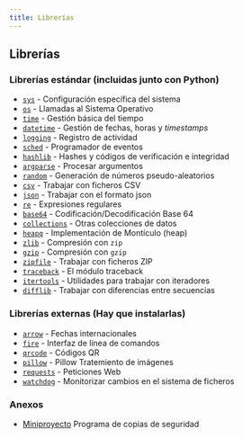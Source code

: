 ```yaml
---
title: Librerías
---
```

## Librerías

### Librerías estándar (incluidas junto con Python)

- [`sys`](standard/01-sys/sys.md) - Configuración específica del sistema
- [`os`](standard/02-os/os.md) - Llamadas al Sistema Operativo
- [`time`](standard/03-time/time.md) - Gestión básica del tiempo
- [`datetime`](standard/04-datetime/datetime.md) - Gestión de fechas, horas y *timestamps*
- [`logging`](standard/05-logging/logging.md) - Registro de actividad
- [`sched`](standard/06-sched/sched.md) - Programador de eventos
- [`hashlib`](standard/07-hashlib/hashlib.md) - Hashes y códigos de verificación e integridad
- [`argparse`](standard/08-argparse/argparse.md) - Procesar argumentos
- [`random`](standard/09-random/random.md) - Generación de números pseudo-aleatorios
- [`csv`](standard/10-csv/csv.md) - Trabajar con ficheros CSV
- [`json`](standard/11-json/json.md) - Trabajar con el formato json
- [`re`](standard/12-re/re.md) - Expresiones regulares
- [`base64`](standard/13-base64/base64.md) - Codificación/Decodificación Base 64
- [`collections`](standard/14-collections/collections.md) - Otras colecciones de datos
- [`heapq`](standard/15-heapq/heapq.md) - Implementación de Montículo (heap)
- [`zlib`](standard/16-zlib/zlib.md) - Compresión con `zip`
- [`gzip`](standard/17-gzip/gzip.md) - Compresión con `gzip`
- [`zipfile`](standard/18-zipfile/zipfile.md) - Trabajar con ficheros ZIP
- [`traceback`](standard/19-traceback/traceback.md) - El módulo traceback
- [`itertools`](standard/20-itertools/itertools.md) - Utilidades para trabajar
  con iteradores
- [`difflib`](standard/21-difflib/difflib.md) - Trabajar con diferencias entre secuencias 

### Librerías externas (Hay que instalarlas)

- [`arrow`](external/arrow/arrow.md) - Fechas internacionales
- [`fire`](external/fire/fire.md) - Interfaz de línea de comandos
- [`qrcode`](external/qrcode/qrcode.md) - Códigos QR
- [`pillow`](external/pillow/pillow.md) - Pillow Tratemiento de imágenes
- [`requests`](external/requests/requests.md) - Peticiones Web
- [`watchdog`](external/watchdog/watchdog.md) - Monitorizar cambios en el sistema de ficheros


### Anexos

- [Miniproyecto](A1-miniproject.md) Programa de copias de seguridad
